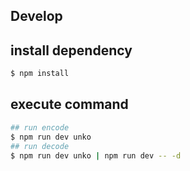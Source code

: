 Develop
---

## install dependency
```bash
$ npm install
```

## execute command
```bash
## run encode
$ npm run dev unko
## run decode
$ npm run dev unko | npm run dev -- -d
```
